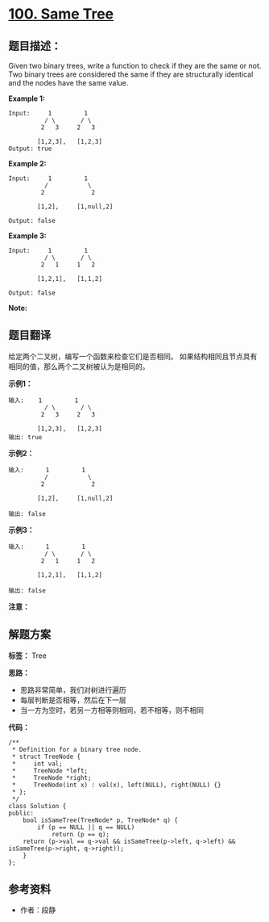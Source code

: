 # [100. Same Tree](https://leetcode.com/problems/same-tree/description/)

## 题目描述：
Given two binary trees, write a function to check if they are the same or not.
Two binary trees are considered the same if they are structurally identical and the nodes have the same value.

**Example 1:**

```
Input:	   1         1
          / \       / \
         2   3     2   3

        [1,2,3],   [1,2,3]
Output: true
```

**Example 2:**

```
Input:     1         1
          /           \
         2             2

        [1,2],     [1,null,2]

Output: false
```

**Example 3:**

```
Input:     1         1
          / \       / \
         2   1     1   2

        [1,2,1],   [1,1,2]

Output: false
```

**Note:**


## 题目翻译
给定两个二叉树，编写一个函数来检查它们是否相同。
如果结构相同且节点具有相同的值，那么两个二叉树被认为是相同的。

**示例1：**

```
输入:	   1         1
          / \       / \
         2   3     2   3

        [1,2,3],   [1,2,3]
输出: true
```

**示例2：**

```
输入:      1         1
          /           \
         2             2

        [1,2],     [1,null,2]

输出: false
```

**示例3：**

```
输入:      1         1
          / \       / \
         2   1     1   2

        [1,2,1],   [1,1,2]

输出: false
```

**注意：**



## 解题方案

**标签：** Tree

**思路：**

 - 思路非常简单，我们对树进行遍历
 - 每层判断是否相等，然后在下一层
 - 当一方为空时，若另一方相等则相同，若不相等，则不相同


**代码：**
```
/**
 * Definition for a binary tree node.
 * struct TreeNode {
 *     int val;
 *     TreeNode *left;
 *     TreeNode *right;
 *     TreeNode(int x) : val(x), left(NULL), right(NULL) {}
 * };
 */
class Solution {
public:
    bool isSameTree(TreeNode* p, TreeNode* q) {
        if (p == NULL || q == NULL) 
			return (p == q);
	return (p->val == q->val && isSameTree(p->left, q->left) && isSameTree(p->right, q->right));
    }
};
```
 
## 参考资料

- 作者：段静